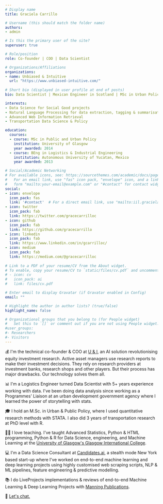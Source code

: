 ```yaml
---
# Display name
title: Graciela Carrillo

# Username (this should match the folder name)
authors:
- admin

# Is this the primary user of the site?
superuser: true

# Role/position
role: Co-founder | COO | Data Scientist

# Organizations/Affiliations
organizations:
- name: Unbiased & Intuitive
  url: "https://www.unbiased-intuitive.com/"
  
# Short bio (displayed in user profile at end of posts)
bio: Data Scientist | Mexican Engineer in Scotland | MSc in Urban Policy | Transport geek

interests:
- Data Science for Social Good projects
- Natural Language Processing for data extraction, tagging & summarisation
- Advanced Web Information Retrieval
- Transportation Data Science & Policy

education:
  courses:
  - course: MSc in Public and Urban Policy
    institution: University of Glasgow
    year awarded: 2014
  - course: BEng in Logistics & Industrial Engineering
    institution: Autonomous University of Yucatan, Mexico
    year awarded: 2013

# Social/Academic Networking
# For available icons, see: https://sourcethemes.com/academic/docs/page-builder/#icons
#   For an email link, use "fas" icon pack, "envelope" icon, and a link in the
#   form "mailto:your-email@example.com" or "#contact" for contact widget.
social:
- icon: envelope
  icon_pack: fas
  link: '#contact'  # For a direct email link, use "mailto:iil.gracielacarrillo@gmail.com".
- icon: twitter
  icon_pack: fab
  link: https://twitter.com/gracecarrilloc
- icon: github
  icon_pack: fab
  link: https://github.com/gracecarrillo
- icon: linkedin
  icon_pack: fab
  link: https://www.linkedin.com/in/gcarrilloc/
- icon: medium
  icon_pack: fab
  link: https://medium.com/@gracecarrilloc
  
# Link to a PDF of your resume/CV from the About widget.
# To enable, copy your resume/CV to `static/files/cv.pdf` and uncomment the lines below.
# - icon: cv
#   icon_pack: ai
#   link: files/cv.pdf

# Enter email to display Gravatar (if Gravatar enabled in Config)
email: ""

# Highlight the author in author lists? (true/false)
highlight_name: false

# Organizational groups that you belong to (for People widget)
#   Set this to `[]` or comment out if you are not using People widget.
#user_groups:
#- Researchers
#- Visitors
---
```

💰 I'm the technical co-founder & COO at [U & I](https://www.unbiased-intuitive.com/), an AI solution revolutionising equity investment research. Active asset managers use research reports to make their investment decisions. They rely on research providers at investment banks, research shops and other players. But their process has major drawbacks. Our technology solves them all.

📊 I'm a Logistics Engineer turned Data Scientist with 5+ years experience working with data. I've been doing data analysis since working as a Programmes' Liaison at an urban development government agency where I learned the power of storytelling with stats. 

🎓 I hold an M.Sc. in Urban & Public Policy, where I used quantitative research methods with STATA. I also did 3 years of transportation research at PhD level with R.

👩‍🏫 I love teaching. I've taught Advanced Statistics, Python & HTML programming, Python & R for Data Science, engineering, and Machine Learning at the [University of Glasgow's Glasgow International College](https://www.kaplanpathways.com/colleges/glasgow-international-college/). 

💻 I'm a Data Science Consultant at [Candidates.ai](http://candidates.ai/), a stealth mode New York based start-up where I've worked on end-to-end machine learning and deep learning projects using highly customised web scraping scripts, NLP & ML pipelines, feature engineering & predictive modelling.

📚 I do LiveProjects implementations & reviews of end-to-end Machine Learning & Deep Learning Projects with [Manning Publications](https://liveproject.manning.com.). 


💬 [Let's chat.](https://calendly.com/gracecarrillo/30-minute-meeting)
